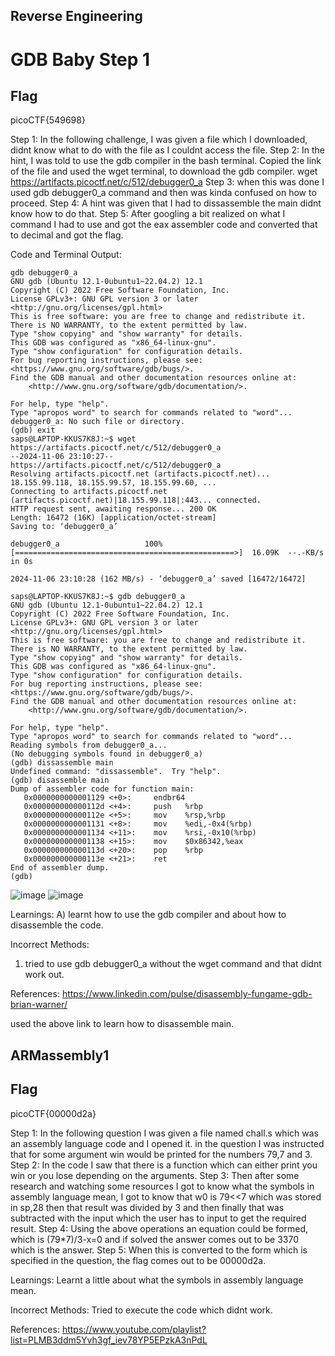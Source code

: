 ## Reverse Engineering
# GDB Baby Step 1

## Flag
picoCTF{549698}

Step 1:
In the following challenge, I was given a file which I downloaded, didnt know what to do with the file as I couldnt access the file.
Step 2:
In the hint, I was told to use the gdb compiler in the bash terminal.
Copied the link of the file and used the wget terminal, to download the gdb compiler.
wget https://artifacts.picoctf.net/c/512/debugger0_a
Step 3:
when this was done I used gdb debugger0_a command and then was kinda confused on how to proceed.
Step 4:
A hint was given that I had to dissassemble the main didnt know how to do that.
Step 5:
After googling a bit realized on what I command I had to use and got the eax assembler code and converted that to decimal and got the flag.

Code and Terminal Output:
~~~
gdb debugger0_a
GNU gdb (Ubuntu 12.1-0ubuntu1~22.04.2) 12.1
Copyright (C) 2022 Free Software Foundation, Inc.
License GPLv3+: GNU GPL version 3 or later <http://gnu.org/licenses/gpl.html>
This is free software: you are free to change and redistribute it.
There is NO WARRANTY, to the extent permitted by law.
Type "show copying" and "show warranty" for details.
This GDB was configured as "x86_64-linux-gnu".
Type "show configuration" for configuration details.
For bug reporting instructions, please see:
<https://www.gnu.org/software/gdb/bugs/>.
Find the GDB manual and other documentation resources online at:
    <http://www.gnu.org/software/gdb/documentation/>.

For help, type "help".
Type "apropos word" to search for commands related to "word"...
debugger0_a: No such file or directory.
(gdb) exit
saps@LAPTOP-KKUS7K8J:~$ wget https://artifacts.picoctf.net/c/512/debugger0_a
--2024-11-06 23:10:27--  https://artifacts.picoctf.net/c/512/debugger0_a
Resolving artifacts.picoctf.net (artifacts.picoctf.net)... 18.155.99.118, 18.155.99.57, 18.155.99.60, ...
Connecting to artifacts.picoctf.net (artifacts.picoctf.net)|18.155.99.118|:443... connected.
HTTP request sent, awaiting response... 200 OK
Length: 16472 (16K) [application/octet-stream]
Saving to: ‘debugger0_a’

debugger0_a                   100%[=================================================>]  16.09K  --.-KB/s    in 0s

2024-11-06 23:10:28 (162 MB/s) - ‘debugger0_a’ saved [16472/16472]

saps@LAPTOP-KKUS7K8J:~$ gdb debugger0_a
GNU gdb (Ubuntu 12.1-0ubuntu1~22.04.2) 12.1
Copyright (C) 2022 Free Software Foundation, Inc.
License GPLv3+: GNU GPL version 3 or later <http://gnu.org/licenses/gpl.html>
This is free software: you are free to change and redistribute it.
There is NO WARRANTY, to the extent permitted by law.
Type "show copying" and "show warranty" for details.
This GDB was configured as "x86_64-linux-gnu".
Type "show configuration" for configuration details.
For bug reporting instructions, please see:
<https://www.gnu.org/software/gdb/bugs/>.
Find the GDB manual and other documentation resources online at:
    <http://www.gnu.org/software/gdb/documentation/>.

For help, type "help".
Type "apropos word" to search for commands related to "word"...
Reading symbols from debugger0_a...
(No debugging symbols found in debugger0_a)
(gdb) dissassemble main
Undefined command: "dissassemble".  Try "help".
(gdb) disassemble main
Dump of assembler code for function main:
   0x0000000000001129 <+0>:     endbr64
   0x000000000000112d <+4>:     push   %rbp
   0x000000000000112e <+5>:     mov    %rsp,%rbp
   0x0000000000001131 <+8>:     mov    %edi,-0x4(%rbp)
   0x0000000000001134 <+11>:    mov    %rsi,-0x10(%rbp)
   0x0000000000001138 <+15>:    mov    $0x86342,%eax
   0x000000000000113d <+20>:    pop    %rbp
   0x000000000000113e <+21>:    ret
End of assembler dump.
(gdb)
~~~

![image](https://github.com/user-attachments/assets/3b3e7ba7-aeea-4a1f-8f97-8070d887e3cb)
![image](https://github.com/user-attachments/assets/b82270e9-afec-484d-8f3b-cbf61b1b329a)

Learnings:
A) learnt how to use the gdb compiler and about how to disassemble the code.

Incorrect Methods:
1) tried to use gdb debugger0_a without the wget command and that didnt work out.

References:
https://www.linkedin.com/pulse/disassembly-fungame-gdb-brian-warner/

used the above link to learn how to disassemble main.


## ARMassembly1
## Flag
picoCTF{00000d2a}

Step 1:
In the following question I was given a file named chall.s which was an assembly language code and I opened it.
in the question I was instructed that for some argument win would be printed for the numbers 79,7 and 3.
Step 2:
In the code I saw that there is a function which can either print you win or you lose depending on the arguments.
Step 3:
Then after some research and watching some resources I got to know what the symbols in assembly language mean, I got to know that w0  is 79<<7 which was stored in sp,28 then that result was divided by 3 and then finally that was subtracted with the input which the user has to input to get the required result.
Step 4:
Using the above operations an equation could be formed, which is (79*7)/3-x=0 and if solved the answer comes out to be 3370 which is the answer.
Step 5:
When this is converted to the form which is specified in the question, the flag comes out to be 00000d2a.

Learnings:
Learnt a little about what the symbols in assembly language mean.


Incorrect Methods:
Tried to execute the code which didnt work.

References:
https://www.youtube.com/playlist?list=PLMB3ddm5Yvh3gf_iev78YP5EPzkA3nPdL




